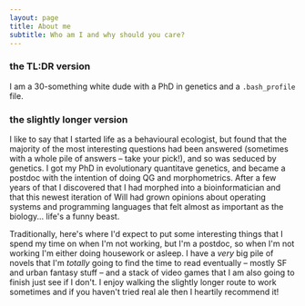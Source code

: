 ```yaml
---
layout: page
title: About me
subtitle: Who am I and why should you care?
---
```


### the TL:DR version

I am a 30-something white dude with a PhD in genetics and a `.bash_profile` file.

### the slightly longer version

I like to say that I started life as a behavioural ecologist, but found that the majority of the most interesting questions had been answered (sometimes with a whole pile of answers – take your pick!), and so was seduced by genetics. I got my PhD in evolutionary quantitave genetics, and became a postdoc with the intention of doing QG and morphometrics. After a few years of that I discovered that I had morphed into a bioinformatician and that this newest iteration of Will had grown opinions about operating systems and programming languages that felt almost as important as the biology... life's a funny beast.

Traditionally, here's where I'd expect to put some interesting things that I spend my time on when I'm not working, but I'm a postdoc, so when I'm not working I'm either doing housework or asleep. I have a *very* big pile of novels that I'm *totally* going to find the time to read eventually – mostly SF and urban fantasy stuff – and a stack of video games that I am also going to finish just see if I don't. I enjoy walking the slightly longer route to work sometimes and if you haven't tried real ale then I heartily recommend it!
